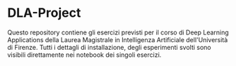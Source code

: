 # DLA-Project

Questo repository contiene gli esercizi previsti per il corso di Deep Learning Applications della Laurea Magistrale in Intelligenza Artificiale dell'Università di Firenze. Tutti i dettagli di installazione, degli esperimenti svolti sono visibili direttamente nei notebook dei singoli esercizi.
